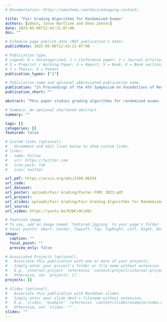 ```yaml
---
# Documentation: https://wowchemy.com/docs/managing-content/

title: "Fair Grading Algorithms for Randomized Exams"
authors: [admin, Jason Hartline and Onno Zoeter]
date: 2023-05-06T12:42:21-07:00
doi: ""

# Schedule page publish date (NOT publication's date).
publishDate: 2023-05-06T12:42:21-07:00

# Publication type.
# Legend: 0 = Uncategorized; 1 = Conference paper; 2 = Journal article;
# 3 = Preprint / Working Paper; 4 = Report; 5 = Book; 6 = Book section;
# 7 = Thesis; 8 = Patent
publication_types: ["1"]

# Publication name and optional abbreviated publication name.
publication: "In Proceedings of the 4th Symposium on Foundations of Responsible Computing (FORC 2023). **Best Student Paper**"
publication_short: ""

abstract: "This paper studies grading algorithms for randomized exams. In a randomized exam, each student is asked a small number of random questions from a large question bank. The predominant grading rule is simple averaging, i.e., calculating grades by averaging scores on the questions each student is asked, which is fair ex-ante, over the randomized questions, but not fair ex-post, on the realized questions. The fair grading problem is to estimate the average grade of each student on the full question bank. The maximum-likelihood estimator for the Bradley-Terry-Luce model on the bipartite student-question graph is shown to be consistent with high probability when the number of questions asked to each student is at least the cubed-logarithm of the number of students. In an empirical study on exam data and in simulations, our algorithm based on the maximum-likelihood estimator significantly outperforms simple averaging in prediction accuracy and ex-post fairness even with a small class and exam size."

# Summary. An optional shortened abstract.
summary: ""

tags: []
categories: []
featured: false

# Custom links (optional).
#   Uncomment and edit lines below to show custom links.
# links:
# - name: Follow
#   url: https://twitter.com
#   icon_pack: fab
#   icon: twitter

url_pdf: https://arxiv.org/abs/2304.06254
url_code:
url_dataset:
url_poster: uploads/Fair Grading/Poster FORC 2023.pdf
url_project:
url_slides: uploads/Fair Grading/Fair Grading Algorithms for Randomized Exams.pptx
url_source:
url_video: https://youtu.be/R2WCz9CzOQc

# Featured image
# To use, add an image named `featured.jpg/png` to your page's folder. 
# Focal points: Smart, Center, TopLeft, Top, TopRight, Left, Right, BottomLeft, Bottom, BottomRight.
image:
  caption: ""
  focal_point: ""
  preview_only: false

# Associated Projects (optional).
#   Associate this publication with one or more of your projects.
#   Simply enter your project's folder or file name without extension.
#   E.g. `internal-project` references `content/project/internal-project/index.md`.
#   Otherwise, set `projects: []`.
projects: []

# Slides (optional).
#   Associate this publication with Markdown slides.
#   Simply enter your slide deck's filename without extension.
#   E.g. `slides: "example"` references `content/slides/example/index.md`.
#   Otherwise, set `slides: ""`.
slides: ""
---
```


